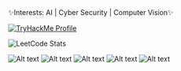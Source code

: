 ## 
✨Interests: AI | Cyber Security | Computer Vision✨

[![TryHackMe Profile](https://tryhackme.com/p/hun9812/badge)](https://tryhackme.com/p/hun9812)


![LeetCode Stats](https://leetcode.card.workers.dev/?username=HunNamgung)






![Alt text](<https://img.shields.io/badge/Solidity-363636.svg?style=for-the-badge&logo=Solidity&logoColor=white>)
![Alt text](<https://img.shields.io/badge/Python-3776AB.svg?style=for-the-badge&logo=Python&logoColor=white>)
![Alt text](<https://img.shields.io/badge/MySQL-4479A1.svg?style=for-the-badge&logo=MySQL&logoColor=white>)
![Alt text](<https://img.shields.io/badge/GitHub-181717.svg?style=for-the-badge&logo=GitHub&logoColor=white>)
![Alt text](<https://img.shields.io/badge/C-A8B9CC.svg?style=for-the-badge&logo=C&logoColor=black>)




<!--
**hun9812/hun9812** is a ✨ _special_ ✨ repository because its `README.md` (this file) appears on your GitHub profile.

"https://home.aveek.io/GitHub-Profile-Badges/ "

Here are some ideas to get you started:

- 🔭 I’m currently working on ...
- 🌱 I’m currently learning ...
- 👯 I’m looking to collaborate on ...
- 🤔 I’m looking for help with ...
- 💬 Ask me about ...
- 📫 How to reach me: ...
- 😄 Pronouns: ...
- ⚡ Fun fact: ...
-->
